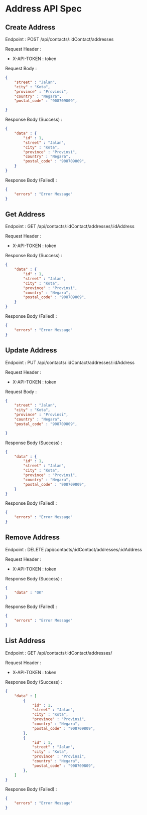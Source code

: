 # Address API Spec

## Create Address

Endpoint : POST /api/contacts/:idContact/addresses

Request Header : 
- X-API-TOKEN : token

Request Body : 

```json
{
    "street" : "Jalan",
    "city" : "Kota",
    "province" : "Provinsi",
    "country" : "Negara",
    "postal_code" : "908709809",

}
```

Response Body (Success) :
```json
{
    "data" : {
        "id" : 1,
        "street" : "Jalan",
        "city" : "Kota",
        "province" : "Provinsi",
        "country" : "Negara",
        "postal_code" : "908709809",
    }
}
``` 

Response Body (Failed) :
```json
{
    "errors" : "Error Message"
}
``` 

## Get Address

Endpoint : GET /api/contacts/:idContact/addresses/:idAddress

Request Header : 
- X-API-TOKEN : token

Response Body (Success) :
```json
{
    "data" : {
        "id" : 1,
        "street" : "Jalan",
        "city" : "Kota",
        "province" : "Provinsi",
        "country" : "Negara",
        "postal_code" : "908709809",
    }
}
``` 

Response Body (Failed) :
```json
{
    "errors" : "Error Message"
}
``` 

## Update Address

Endpoint : PUT /api/contacts/:idContact/addresses/:idAddress

Request Header : 
- X-API-TOKEN : token

Request Body : 

```json
{
    "street" : "Jalan",
    "city" : "Kota",
    "province" : "Provinsi",
    "country" : "Negara",
    "postal_code" : "908709809",

}
```

Response Body (Success) :
```json
{
    "data" : {
        "id" : 1,
        "street" : "Jalan",
        "city" : "Kota",
        "province" : "Provinsi",
        "country" : "Negara",
        "postal_code" : "908709809",
    }
}
``` 

Response Body (Failed) :
```json
{
    "errors" : "Error Message"
}
``` 

## Remove Address

Endpoint : DELETE /api/contacts/:idContact/addresses/:idAddress

Request Header : 
- X-API-TOKEN : token

Response Body (Success) :
```json
{
    "data" : "OK"
}
``` 

Response Body (Failed) :
```json
{
    "errors" : "Error Message"
}
``` 

## List Address

Endpoint : GET /api/contacts/:idContact/addresses/

Request Header : 
- X-API-TOKEN : token

Response Body (Success) :
```json
{
    "data" : [
        {
            "id" : 1,
            "street" : "Jalan",
            "city" : "Kota",
            "province" : "Provinsi",
            "country" : "Negara",
            "postal_code" : "908709809",
        },
        {
            "id" : 1,
            "street" : "Jalan",
            "city" : "Kota",
            "province" : "Provinsi",
            "country" : "Negara",
            "postal_code" : "908709809",
        },
    ]
}
``` 

Response Body (Failed) :
```json
{
    "errors" : "Error Message"
}
``` 